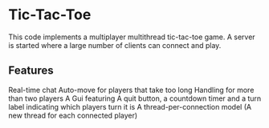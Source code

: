 # Tic-Tac-Toe

This code implements a multiplayer multithread tic-tac-toe game. A server is started where a large number of clients can connect and play. 

## Features

Real-time chat
Auto-move for players that take too long
Handling for more than two players
A Gui featuring A quit button, a countdown timer and a turn label indicating which players turn it is
A thread-per-connection model (A new thread for each connected player)
